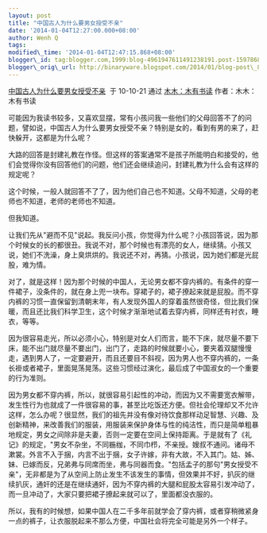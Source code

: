 ```yaml
--- 
layout: post 
title: "中国古人为什么要男女授受不亲" 
date: '2014-01-04T12:27:00.000+08:00' 
author: Wenh Q
tags:
modified\_time: '2014-01-04T12:47:15.868+08:00' 
blogger\_id: tag:blogger.com,1999:blog-4961947611491238191.post-159786878770062208
blogger\_orig\_url: http://binaryware.blogspot.com/2014/01/blog-post\_8888.html
---
```

[中国古人为什么要男女授受不亲](http://mumu6.blog.sohu.com/161366948.html)  于
10-10-21 通过 [木木：木有书读](http://mumu6.blog.sohu.com/)
作者：木木：木有书读



可能因为我读书较多，又喜欢显摆，常有小孩问我一些他们的父母回答不了的问题，譬如说，中国古人为什么要男女授受不亲？特别是女的，看到有男的来了，赶快躲开，这都是为什么呢？



大路的回答是封建礼教在作怪。但这样的答案通常不是孩子所能明白和接受的，他们会觉得你没有回答他们的问题，他们还会继续追问，封建礼教为什么会有这样的规定呢？



这个时候，一般人就回答不了了，因为他们自己也不知道。父母不知道，父母的老师也不知道，老师的老师也不知道。



但我知道。



让我们先从"避而不见"说起。我反问小孩，你觉得为什么呢？小孩回答说，因为那个时候女的长的都很丑。我说不对，那个时候也有漂亮的女人，继续猜。小孩又说，她们不洗澡，身上臭烘烘的。我说还不对，再猜。小孩说，因为她们都是光屁股，难为情。



对了，就是这样！因为那个时候的中国人，无论男女都不穿内裤的。有条件的穿一件裙子，没条件的，就在身上兜一块布。穿裙子的，裙子撩起来就是屁股。而不穿内裤的习惯一直保留到清朝末年，有人发现外国人的穿着虽然很奇怪，但比我们保暖，而且还比我们科学卫生，这个时候才渐渐地试着去穿内裤，同样还有衬衣，睡衣，等等。



因为很容易走光，所以必须小心，特别是对女人们而言，能不下床，就尽量不要下床，能不出门就尽量不要出门，出门了，走路的时候就要小心，要夹着双腿慢慢走，遇到男人了，一定要避开，而且还要目不斜视，因为男人也不穿内裤的，一条长褂或者裙子，里面晃荡晃荡。这些习惯经过演化，最后成了中国淑女的一个重要的行为准则。



因为男女都不穿内裤，所以，就很容易引起性的冲动，而因为又不需要宽衣解带，发生性行为也就成了一件很容易的事，甚至比吃饭还方便。但社会伦理却又不允许这样，怎么办呢？很显然，我们的祖先并没有像对待饮食那样动足智慧、兴趣、及创新精神，来改善我们的服装，用服装来保护身体与性的纯洁性，而只是简单粗暴地规定，男女之间除非是夫妻，否则一定要在空间上保持距离。于是就有了《礼记》的规定，"男女不杂坐，不同椸枷，不同巾栉，不亲授。嫂叔不通问。诸母不漱裳。外言不入于捆，内言不出于捆，女子许嫁，非有大故，不入其门。姑、姊、妹、已嫁而反，兄弟弗与同席而坐，弗与同器而食。"包括孟子的那句"男女授受不亲"，无非都是为了从空间上防止发生不该发生的事情，但效果并不好，扒灰的继续扒灰，通奸的还是在继续通奸，因为不穿内裤的大腿和屁股太容易引发冲动了，而一旦冲动了，大家只要把裙子撩起来就可以了，里面都没衣服的。



所以，我有的时候想，如果中国人在二千多年前就学会了穿内裤，或者穿稍微紧身一点的裤子，让衣服脱起来不那么方便，中国社会将完全可能是另外一个样子。
